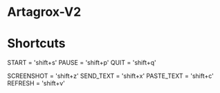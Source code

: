 # Artagrox-V2

# Shortcuts
START = 'shift+s'
PAUSE = 'shift+p'
QUIT =  'shift+q'

SCREENSHOT = 'shift+z'
SEND_TEXT = 'shift+x'
PASTE_TEXT = 'shift+c'
REFRESH = 'shift+v'
